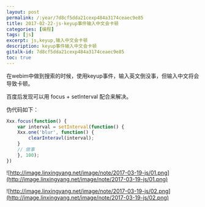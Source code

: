 ```yaml
---
layout: post
permalink: /:year/7d8cf5dda21cexp484a3174ceaec9e85
title: 2017-02-22-js-keyup事件输入中文会卡顿
categories: [编程]
tags: [js]
excerpt: js,keyup,输入中文会卡顿
description: keyup事件输入中文会卡顿
gitalk-id: 7d8cf5dda21cexp484a3174ceaec9e85
toc: true
---
```


在webim中做到搜索的时候，使用keyup事件，输入英文倒没事，但输入中文将会导致卡顿。

百度后发现可以用  focus + setInterval 配合来解决。

伪代码如下：

```javascript
Xxx.focus(function() {
    var interval = setInterval(function() {
    Xxx.one('blur', function() {
        clearInteravl(interval);
    }
    // 做事
    }, 100);
})
```

![http://image.linxingyang.net/image/note/2017-03-19-js/01.png](http://image.linxingyang.net/image/note/2017-03-19-js/01.png)

![http://image.linxingyang.net/image/note/2017-03-19-js/02.png](http://image.linxingyang.net/image/note/2017-03-19-js/02.png)
